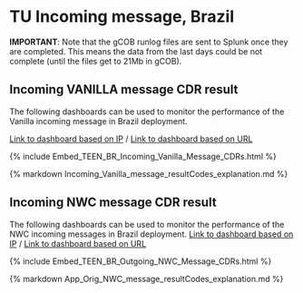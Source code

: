 # TU Incoming message, Brazil

**IMPORTANT**: Note that the gCOB runlog files are sent to Splunk once they are completed. This means the data from the last days could be not complete (until the files get to 21Mb in gCOB).

## Incoming VANILLA message CDR result

The following dashboards can be used to monitor the performance of the Vanilla incoming message in Brazil deployment.

[Link to dashboard based on IP](https://10.253.1.11/en-US/app/tugo/report?sid=1465903346.51297.mia-spl-sch02&s=%2FservicesNS%2Fnobody%2Ftugo%2Fsaved%2Fsearches%2FTEEN_BR_Incoming_Vanilla_Message_CDRs) / [Link to dashboard based on URL](https://mia-splunk.tefcomms.com/en-US/app/tugo/report?sid=1465903346.51297.mia-spl-sch02&s=%2FservicesNS%2Fnobody%2Ftugo%2Fsaved%2Fsearches%2FTEEN_BR_Incoming_Vanilla_Message_CDRs)

{% include Embed_TEEN_BR_Incoming_Vanilla_Message_CDRs.html %}

{% markdown Incoming_Vanilla_message_resultCodes_explanation.md %}

## Incoming NWC message CDR result

The following dashboards can be used to monitor the performance of the NWC incoming messages in Brazil deployment.
[Link to dashboard based on IP](https://10.253.1.11/en-US/app/tugo/report?sid=1465895519.45626.mia-spl-sch02&s=%2FservicesNS%2Fnobody%2Ftugo%2Fsaved%2Fsearches%2FTEEN_BR_Incoming_NWC_Message_CDRs) / [Link to dashboard based on URL](https://mia-splunk.tefcomms.com/en-US/app/tugo/report?sid=1465895519.45626.mia-spl-sch02&s=%2FservicesNS%2Fnobody%2Ftugo%2Fsaved%2Fsearches%2FTEEN_BR_Incoming_NWC_Message_CDRs)

{% include Embed_TEEN_BR_Outgoing_NWC_Message_CDRs.html %}

{% markdown App_Orig_NWC_message_resultCodes_explanation.md %}
